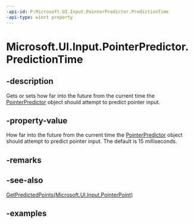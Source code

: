 ```yaml
---
-api-id: P:Microsoft.UI.Input.PointerPredictor.PredictionTime
-api-type: winrt property
---
```


# Microsoft.UI.Input.PointerPredictor.PredictionTime

<!--
public System.TimeSpan PredictionTime { get; set; }
-->
## -description
Gets or sets how far into the future from the current time the [PointerPredictor](pointerpredictor.md) object should attempt to predict pointer input.

## -property-value

How far into the future from the current time the [PointerPredictor](pointerpredictor.md) object should attempt to predict pointer input. The default is 15 milliseconds.

## -remarks

## -see-also

[GetPredictedPoints(Microsoft.UI.Input.PointerPoint)](pointerpredictor_getpredictedpoints_962522918.md)

## -examples
